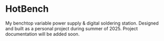 # HotBench
My benchtop variable power supply &amp; digital soldering station. Designed and built as a personal project during summer of 2025. Project documentation will be added soon.
